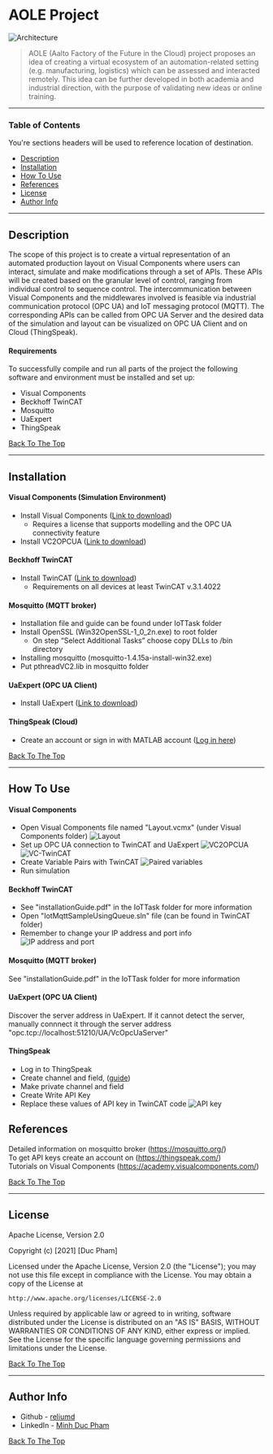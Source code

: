 # AOLE Project

![Architecture](https://user-images.githubusercontent.com/63422870/103788345-660d9b80-5047-11eb-95bc-bb0c2cbbc77d.PNG)  

> AOLE (Aalto Factory of the Future in the Cloud) project proposes an idea of creating a virtual ecosystem of an automation-related setting (e.g. manufacturing, logistics) which can be assessed and interacted remotely. This idea can be further developed in both academia and industrial direction, with the purpose of validating new ideas or online training.

---

### Table of Contents
You're sections headers will be used to reference location of destination.

- [Description](#description)
- [Installation](#installation)
- [How To Use](#how-to-use)
- [References](#references)
- [License](#license)
- [Author Info](#author-info)

---

## Description

The scope of this project is to create a virtual representation of an automated production layout on Visual Components where users can interact, simulate and make modifications through a set of APIs. These APIs will be created based on the granular level of control, ranging from individual control to sequence control. The intercommunication between Visual Components and the middlewares involved is feasible via industrial communication protocol (OPC UA) and IoT messaging protocol (MQTT). The corresponding APIs can be called from OPC UA Server and the desired data of the simulation and layout can be visualized on OPC UA Client and on Cloud (ThingSpeak).

#### Requirements
To successfully compile and run all parts of the project the following software and environment must be installed and set up:
* Visual Components
* Beckhoff TwinCAT
* Mosquitto
* UaExpert
* ThingSpeak

[Back To The Top](#AOLE-Project)

---

## Installation

#### Visual Components (Simulation Environment)
* Install Visual Components ([Link to download](https://www.visualcomponents.com/products/downloads/))
    - Requires a license that supports modelling and the OPC UA connectivity feature
* Install VC2OPCUA ([Link to download](https://github.com/SintefManufacturing/vc2opcua))

#### Beckhoff TwinCAT
* Install TwinCAT ([Link to download](http://www.beckhoff.com/TwinCAT/))
    - Requirements on all devices at least TwinCAT v.3.1.4022

#### Mosquitto (MQTT broker)
* Installation file and guide can be found under IoTTask folder
* Install OpenSSL (Win32OpenSSL-1_0_2n.exe) to root folder
    - On step “Select Additional Tasks” choose copy DLLs to /bin directory
* Installing mosquitto (mosquitto-1.4.15a-install-win32.exe)
* Put pthreadVC2.lib in mosquitto folder

#### UaExpert (OPC UA Client)
* Install UaExpert ([Link to download](https://www.unified-automation.com/downloads.html))

#### ThingSpeak (Cloud)
* Create an account or sign in with MATLAB account ([Log in here](https://thingspeak.com/login))

[Back To The Top](#AOLE-Project)

---

## How To Use

#### Visual Components
* Open Visual Components file named "Layout.vcmx" (under Visual Components folder)
![Layout](https://user-images.githubusercontent.com/63422870/103789610-e54f9f00-5048-11eb-8b9d-be63f795fc88.png)
* Set up OPC UA connection to TwinCAT and UaExpert
![VC2OPCUA](https://user-images.githubusercontent.com/63422870/103790474-eaf9b480-5049-11eb-9fb2-6b972687f026.PNG)
![VC-TwinCAT](https://user-images.githubusercontent.com/63422870/103791345-03b69a00-504b-11eb-8f67-0436d8bd39e2.png)
* Create Variable Pairs with TwinCAT
![Paired variables](https://user-images.githubusercontent.com/63422870/103791580-47a99f00-504b-11eb-9567-86f55389d950.png)
* Run simulation

#### Beckhoff TwinCAT
* See "installationGuide.pdf" in the IoTTask folder for more information
* Open "IotMqttSampleUsingQueue.sln" file (can be found in TwinCAT folder)
* Remember to change your IP address and port info
![IP address and port](https://user-images.githubusercontent.com/63422870/103790988-930f7d80-504a-11eb-8c4f-b2d24ebaedf4.png)

#### Mosquitto (MQTT broker)
See "installationGuide.pdf" in the IoTTask folder for more information

#### UaExpert (OPC UA Client)
Discover the server address in UaExpert. If it cannot detect the server, manually connnect it through the server address "opc.tcp://localhost:51210/UA/VcOpcUaServer"

#### ThingSpeak
* Log in to ThingSpeak
* Create channel and field, ([guide](https://www.youtube.com/watch?v=sBAuexThr30))
* Make private channel and field
* Create Write API Key
* Replace these values of API key in TwinCAT code
![API key](https://user-images.githubusercontent.com/63422870/103790777-52176900-504a-11eb-95b9-58852edecb04.png)

## References
Detailed information on mosquitto broker (https://mosquitto.org/)  
To get API keys create an account on (https://thingspeak.com/)  
Tutorials on Visual Components (https://academy.visualcomponents.com/)

[Back To The Top](#AOLE-Project)

---

## License

Apache License, Version 2.0

Copyright (c) [2021] [Duc Pham]

Licensed under the Apache License, Version 2.0 (the "License");
you may not use this file except in compliance with the License.
You may obtain a copy of the License at

    http://www.apache.org/licenses/LICENSE-2.0

Unless required by applicable law or agreed to in writing, software
distributed under the License is distributed on an "AS IS" BASIS,
WITHOUT WARRANTIES OR CONDITIONS OF ANY KIND, either express or implied.
See the License for the specific language governing permissions and
limitations under the License.

[Back To The Top](#AOLE-Project)

---

## Author Info

- Github - [reliumd](https://github.com/reliumd)
- LinkedIn - [Minh Duc Pham](https://www.linkedin.com/in/minh-duc-pham-468ba9a8/)  

[Back To The Top](#AOLE-Project)
